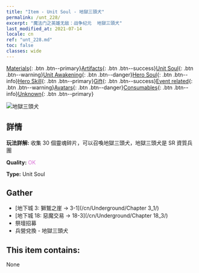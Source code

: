 ```yaml
---
title: "Item - Unit Soul - 地獄三頭犬"
permalink: /unt_228/
excerpt: "魔法门之英雄无敌：战争纪元  地獄三頭犬"
last_modified_at: 2021-07-14
locale: cn
ref: "unt_228.md"
toc: false
classes: wide
---
```

 [Materials](/ItemsCN/){: .btn .btn--primary}[Artifacts](/ItemsCN/Artifacts/){: .btn .btn--success}[Unit Soul](/ItemsCN/UnitSoul/){: .btn .btn--warning}[Unit Awakening](/ItemsCN/UnitAwakening/){: .btn .btn--danger}[Hero Soul](/ItemsCN/HeroSoul/){: .btn .btn--info}[Hero Skill](/ItemsCN/HeroSkill/){: .btn .btn--primary}[Gift](/ItemsCN/Gift/){: .btn .btn--success}[Event related](/ItemsCN/Events/){: .btn .btn--warning}[Avatars](/ItemsCN/Avatars/){: .btn .btn--danger}[Consumables](/ItemsCN/Consumables/){: .btn .btn--info}[Unknown](/ItemsCN/Unknown/){: .btn .btn--primary}

 ![地獄三頭犬](/images/u/ti_santouquan.jpg)

## 詳情
 **玩法詳解:** 收集 30 個靈魂碎片，可以召喚地獄三頭犬，地獄三頭犬是 SR 資質兵團

 **Quality:** <span style="color: #DA70D6">OK</span>

 **Type:** Unit Soul

## Gather

*    [地下城 3: 獅鷲之崖 -> 3-1](/cn/Underground/Chapter 3_1/) 
*    [地下城 18: 惡魔交易 -> 18-3](/cn/Underground/Chapter 18_3/) 
*    祭壇招募 
*    兵營兌換 - 地獄三頭犬 

## This item contains:

  None

